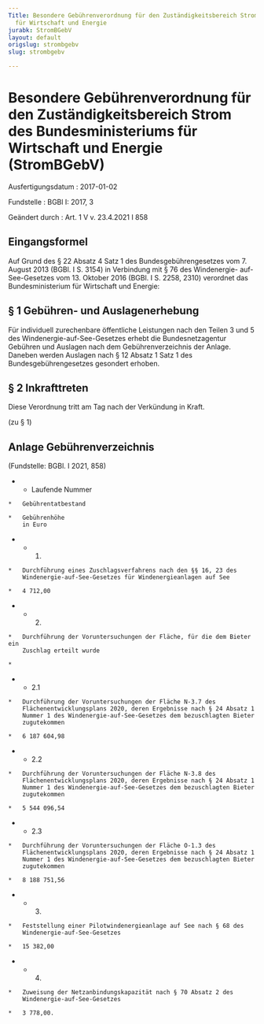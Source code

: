 ```yaml
---
Title: Besondere Gebührenverordnung für den Zuständigkeitsbereich Strom des Bundesministeriums
  für Wirtschaft und Energie
jurabk: StromBGebV
layout: default
origslug: strombgebv
slug: strombgebv

---
```


# Besondere Gebührenverordnung für den Zuständigkeitsbereich Strom des Bundesministeriums für Wirtschaft und Energie (StromBGebV)

Ausfertigungsdatum
:   2017-01-02

Fundstelle
:   BGBl I: 2017, 3

Geändert durch
:   Art. 1 V v. 23.4.2021 I 858


## Eingangsformel

Auf Grund des § 22 Absatz 4 Satz 1 des Bundesgebührengesetzes vom 7.
August 2013 (BGBl. I S. 3154) in Verbindung mit § 76 des Windenergie-
auf-See-Gesetzes vom 13. Oktober 2016 (BGBl. I S. 2258, 2310)
verordnet das Bundesministerium für Wirtschaft und Energie:


## § 1 Gebühren- und Auslagenerhebung

Für individuell zurechenbare öffentliche Leistungen nach den Teilen 3
und 5 des Windenergie-auf-See-Gesetzes erhebt die Bundesnetzagentur
Gebühren und Auslagen nach dem Gebührenverzeichnis der Anlage. Daneben
werden Auslagen nach § 12 Absatz 1 Satz 1 des Bundesgebührengesetzes
gesondert erhoben.


## § 2 Inkrafttreten

Diese Verordnung tritt am Tag nach der Verkündung in Kraft.

(zu § 1)

## Anlage Gebührenverzeichnis

(Fundstelle: BGBl. I 2021, 858)


*    *   Laufende
        Nummer

    *   Gebührentatbestand

    *   Gebührenhöhe
        in Euro


*    *   1.

    *   Durchführung eines Zuschlagsverfahrens nach den §§ 16, 23 des
        Windenergie-auf-See-Gesetzes für Windenergieanlagen auf See

    *   4 712,00


*    *   2.

    *   Durchführung der Voruntersuchungen der Fläche, für die dem Bieter ein
        Zuschlag erteilt wurde

    *

*    *   2.1

    *   Durchführung der Voruntersuchungen der Fläche N-3.7 des
        Flächenentwicklungsplans 2020, deren Ergebnisse nach § 24 Absatz 1
        Nummer 1 des Windenergie-auf-See-Gesetzes dem bezuschlagten Bieter
        zugutekommen

    *   6 187 604,98


*    *   2.2

    *   Durchführung der Voruntersuchungen der Fläche N-3.8 des
        Flächenentwicklungsplans 2020, deren Ergebnisse nach § 24 Absatz 1
        Nummer 1 des Windenergie-auf-See-Gesetzes dem bezuschlagten Bieter
        zugutekommen

    *   5 544 096,54


*    *   2.3

    *   Durchführung der Voruntersuchungen der Fläche O-1.3 des
        Flächenentwicklungsplans 2020, deren Ergebnisse nach § 24 Absatz 1
        Nummer 1 des Windenergie-auf-See-Gesetzes dem bezuschlagten Bieter
        zugutekommen

    *   8 188 751,56


*    *   3.

    *   Feststellung einer Pilotwindenergieanlage auf See nach § 68 des
        Windenergie-auf-See-Gesetzes

    *   15 382,00


*    *   4.

    *   Zuweisung der Netzanbindungskapazität nach § 70 Absatz 2 des
        Windenergie-auf-See-Gesetzes

    *   3 778,00.



